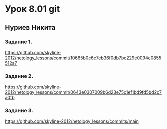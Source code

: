 # Урок 8.01 git
## Нуриев Никита
### Задание 1.
https://github.com/skyline-2012/netology_lessons/commit/10665b0c6c7eb36f0db7bc229e0094e0855512a7
### Задание 2.
https://github.com/skyline-2012/netology_lessons/commit/0643e0307009b6d23e75c1ef1bd9fd5bd2c7a0fb
### Задание 3.
https://github.com/skyline-2012/netology_lessons/commits/main
